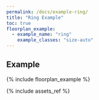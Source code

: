 ```yaml
---
permalink: /docs/example-ring/
title: "Ring Example"
toc: true
floorplan_example:
  - example_name: "ring"
    example_classes: "size-auto"
---
```


## Example

{% include floorplan_example %}

{% include assets_ref %}
